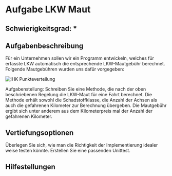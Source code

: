 # Aufgabe LKW Maut

## Schwierigkeitsgrad: *

## Aufgabenbeschreibung
Für ein Unternehmen sollen wir ein Programm entwickeln, welches für erfasste LKW automatisch die entsprechende LKW-Mautgebühr berechnet. 
Folgende Mautgebühren wurden uns dafür vorgegeben:
 
![IHK Punkteverteilung](https://1a-pruefung.de/wp-content/uploads/2017/11/notenschluessel.png)

Aufgabenstellung: Schreiben Sie eine Methode, die nach der oben beschriebenen Regelung die LKW-Maut für eine Fahrt berechnet. Die Methode erhält sowohl die Schadstoffklasse, die Anzahl der Achsen als auch die gefahrenen Kilometer zur Berechnung übergeben. Die Mautgebühr ergibt sich unter anderem aus dem Kilometerpreis mal der Anzahl der gefahrenen Kilometer. 
 

## Vertiefungsoptionen
Überlegen Sie sich, wie man die Richtigkeit der Implementierung idealer weise testen könnte. Erstellen Sie eine passenden Unittest.

## Hilfestellungen